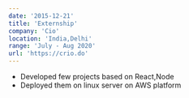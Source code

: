 ```yaml
---
date: '2015-12-21'
title: 'Externship'
company: 'Cio'
location: 'India,Delhi'
range: 'July - Aug 2020'
url: 'https://crio.do'
---
```


- Developed few projects based on React,Node
- Deployed them on linux server on AWS platform
